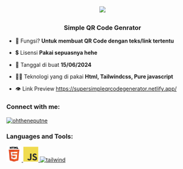 <h1 align="center">
    <img src="https://readme-typing-svg.herokuapp.com/?font=Righteous&size=35&center=true&vCenter=true&width=500&height=70&duration=4000&lines=Simple+QR+Code+Generator;+🗿;" />
</h1>
<h3 align="center">Simple QR Code Genrator</h3>

- 🔭 Fungsi? **Untuk membuat QR Code dengan teks/link tertentu**

- 💲 Lisensi **Pakai sepuasnya hehe**

- 👯 Tanggal di buat **15/06/2024**

- 🧑‍💻 Teknologi yang di pakai **Html, Tailwindcss, Pure javascript**

- 👁️ Link Preview https://supersimpleqrcodegenerator.netlify.app/

<h3 align="left">Connect with me:</h3>
<p align="left">
<a href="https://www.youtube.com/@ohtheneptune/featured" target="blank"><img align="center" src="https://raw.githubusercontent.com/rahuldkjain/github-profile-readme-generator/master/src/images/icons/Social/youtube.svg" alt="ohtheneputne" height="30" width="40" /></a>
</p>

<h3 align="left">Languages and Tools:</h3>
<p align="left"> <a href="https://www.w3.org/html/" target="_blank" rel="noreferrer"> <img src="https://raw.githubusercontent.com/devicons/devicon/master/icons/html5/html5-original-wordmark.svg" alt="html5" width="40" height="40"/> </a> <a href="https://developer.mozilla.org/en-US/docs/Web/JavaScript" target="_blank" rel="noreferrer"> <img src="https://raw.githubusercontent.com/devicons/devicon/master/icons/javascript/javascript-original.svg" alt="javascript" width="40" height="40"/> </a> <a href="https://tailwindcss.com/" target="_blank" rel="noreferrer"> <img src="https://www.vectorlogo.zone/logos/tailwindcss/tailwindcss-icon.svg" alt="tailwind" width="40" height="40"/> </a> </p>

